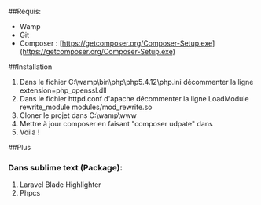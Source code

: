 ##Requis:
* Wamp
* Git
* Composer : [https://getcomposer.org/Composer-Setup.exe](https://getcomposer.org/Composer-Setup.exe)

##Installation
1. Dans le fichier C:\wamp\bin\php\php5.4.12\php.ini décommenter la ligne extension=php_openssl.dll
1. Dans le fichier httpd.conf d'apache décommenter la ligne LoadModule rewrite_module modules/mod_rewrite.so
1. Cloner le projet dans C:\wamp\www
1. Mettre à jour composer en faisant "composer udpate" dans 
1. Voila !

##Plus
### Dans sublime text (Package):
1. Laravel Blade Highlighter
1. Phpcs
